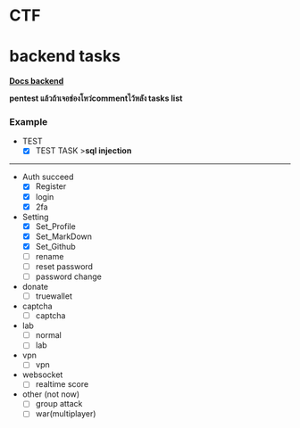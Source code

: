 # CTF

# backend tasks
**[Docs backend]()**

**pentest แล้วถ้าเจอช่องโหว่commentไว้หลัง tasks list**

### Example 

* TEST
  * [x] TEST TASK >__sql injection__

---
* Auth succeed
  * [x] Register
  * [x] login
  * [x] 2fa
* Setting
  * [x] Set_Profile
  * [x] Set_MarkDown
  * [x] Set_Github
  * [ ] rename
  * [ ] reset password
  * [ ] password change
* donate
  * [ ] truewallet
* captcha
  * [ ] captcha
* lab 
  * [ ] normal
  * [ ] lab
* vpn
  * [ ] vpn
* websocket
  * [ ] realtime score
* other (not now)
  * [ ] group attack
  * [ ] war(multiplayer)
